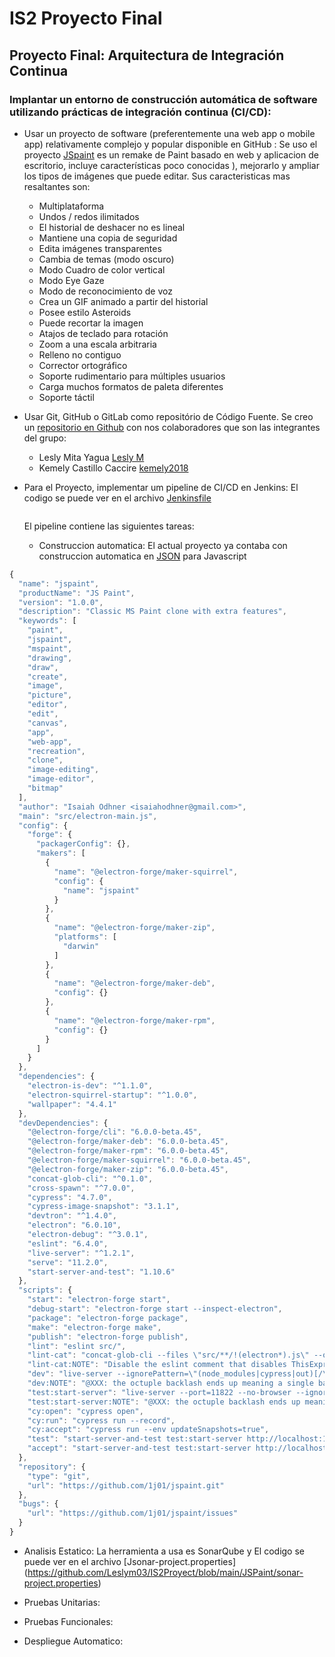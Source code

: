 # IS2 Proyecto Final
## Proyecto Final: Arquitectura de Integración Continua
### Implantar un entorno de construcción automática de software utilizando prácticas de integración continua (CI/CD):

- Usar un proyecto de software (preferentemente una web app o mobile app) relativamente complejo y popular disponible en GitHub :
  Se uso el proyecto [JSpaint](https://github.com/1j01/jspaint) es un remake de Paint basado en web y aplicacion de escritorio, incluye características poco conocidas ), mejorarlo y ampliar los tipos de imágenes que puede editar. Sus caracteristicas mas resaltantes son:
  - Multiplataforma
  - Undos / redos ilimitados
  - El historial de deshacer no es lineal
  - Mantiene una copia de seguridad 
  - Edita imágenes transparentes
  - Cambia de temas (modo oscuro)
  - Modo Cuadro de color vertical 
  - Modo Eye Gaze
  - Modo de reconocimiento de voz
  - Crea un GIF animado a partir del historial
  - Posee estilo Asteroids
  - Puede recortar la imagen
  - Atajos de teclado para rotación
  - Zoom a una escala arbitraria
  - Relleno no contiguo
  - Corrector ortográfico
  - Soporte rudimentario para múltiples usuarios
  - Carga muchos formatos de paleta diferentes
  - Soporte táctil
  
  
- Usar Git, GitHub o GitLab como repositório de Código Fuente.
  Se creo un [repositorio en Github](https://github.com/Leslym03/IS2Proyect) con nos colaboradores que son las integrantes del grupo:
  - Lesly Mita Yagua [Lesly M](https://github.com/Leslym03)
  - Kemely Castillo Caccire [kemely2018](https://github.com/kemely2018)


- Para el Proyecto, implementar um pipeline de CI/CD en Jenkins: 
  El codigo se puede ver en el archivo [Jenkinsfile](https://github.com/Leslym03/IS2Proyect/blob/main/JSPaint/Jenkinsfile) 
  ```
  
  ```
  El pipeline contiene las siguientes tareas:
  

  - Construccion automatica: El actual proyecto ya contaba con construccion automatica en [JSON](https://github.com/Leslym03/IS2Proyect/blob/main/JSPaint/package.json) para Javascript
  
```javascript
{
  "name": "jspaint",
  "productName": "JS Paint",
  "version": "1.0.0",
  "description": "Classic MS Paint clone with extra features",
  "keywords": [
    "paint",
    "jspaint",
    "mspaint",
    "drawing",
    "draw",
    "create",
    "image",
    "picture",
    "editor",
    "edit",
    "canvas",
    "app",
    "web-app",
    "recreation",
    "clone",
    "image-editing",
    "image-editor",
    "bitmap"
  ],
  "author": "Isaiah Odhner <isaiahodhner@gmail.com>",
  "main": "src/electron-main.js",
  "config": {
    "forge": {
      "packagerConfig": {},
      "makers": [
        {
          "name": "@electron-forge/maker-squirrel",
          "config": {
            "name": "jspaint"
          }
        },
        {
          "name": "@electron-forge/maker-zip",
          "platforms": [
            "darwin"
          ]
        },
        {
          "name": "@electron-forge/maker-deb",
          "config": {}
        },
        {
          "name": "@electron-forge/maker-rpm",
          "config": {}
        }
      ]
    }
  },
  "dependencies": {
    "electron-is-dev": "^1.1.0",
    "electron-squirrel-startup": "^1.0.0",
    "wallpaper": "4.4.1"
  },
  "devDependencies": {
    "@electron-forge/cli": "6.0.0-beta.45",
    "@electron-forge/maker-deb": "6.0.0-beta.45",
    "@electron-forge/maker-rpm": "6.0.0-beta.45",
    "@electron-forge/maker-squirrel": "6.0.0-beta.45",
    "@electron-forge/maker-zip": "6.0.0-beta.45",
    "concat-glob-cli": "^0.1.0",
    "cross-spawn": "^7.0.0",
    "cypress": "4.7.0",
    "cypress-image-snapshot": "3.1.1",
    "devtron": "^1.4.0",
    "electron": "6.0.10",
    "electron-debug": "^3.0.1",
    "eslint": "6.4.0",
    "live-server": "^1.2.1",
    "serve": "11.2.0",
    "start-server-and-test": "1.10.6"
  },
  "scripts": {
    "start": "electron-forge start",
    "debug-start": "electron-forge start --inspect-electron",
    "package": "electron-forge package",
    "make": "electron-forge make",
    "publish": "electron-forge publish",
    "lint": "eslint src/",
    "lint-cat": "concat-glob-cli --files \"src/**/!(electron*).js\" --output concatenated-source.js && eslint --rule \"no-undef: error\" --rule \"no-unused-vars: error\" concatenated-source.js",
    "lint-cat:NOTE": "Disable the eslint comment that disables ThisExpression to use this.",
    "dev": "live-server --ignorePattern=\"(node_modules|cypress|out)[/\\\\\\\\]|package\\.json|cypress\\.json\"",
    "dev:NOTE": "@XXX: the octuple backlash ends up meaning a single backslash on Linux, two backslashes on Windows. In this case it's fine because it's in a regexp character class so the extra is redundant and doesn't cause an error.",
    "test:start-server": "live-server --port=11822 --no-browser --ignorePattern=\"(node_modules|cypress|out)[/\\\\\\\\]|package\\.json|cypress\\.json\"",
    "test:start-server:NOTE": "@XXX: the octuple backlash ends up meaning a single backslash on Linux, two backslashes on Windows. In this case it's fine because it's in a regexp character class so the extra is redundant and doesn't cause an error.",
    "cy:open": "cypress open",
    "cy:run": "cypress run --record",
    "cy:accept": "cypress run --env updateSnapshots=true",
    "test": "start-server-and-test test:start-server http://localhost:11822 cy:run",
    "accept": "start-server-and-test test:start-server http://localhost:11822 cy:accept"
  },
  "repository": {
    "type": "git",
    "url": "https://github.com/1j01/jspaint.git"
  },
  "bugs": {
    "url": "https://github.com/1j01/jspaint/issues"
  }
}
```
  
  - Analisis Estatico: La herramienta a usa es SonarQube y El codigo se puede ver en el archivo [Jsonar-project.properties]
    (https://github.com/Leslym03/IS2Proyect/blob/main/JSPaint/sonar-project.properties) 
  
  
  - Pruebas Unitarias:
  
  - Pruebas Funcionales:
  
  - Despliegue Automatico:
  
